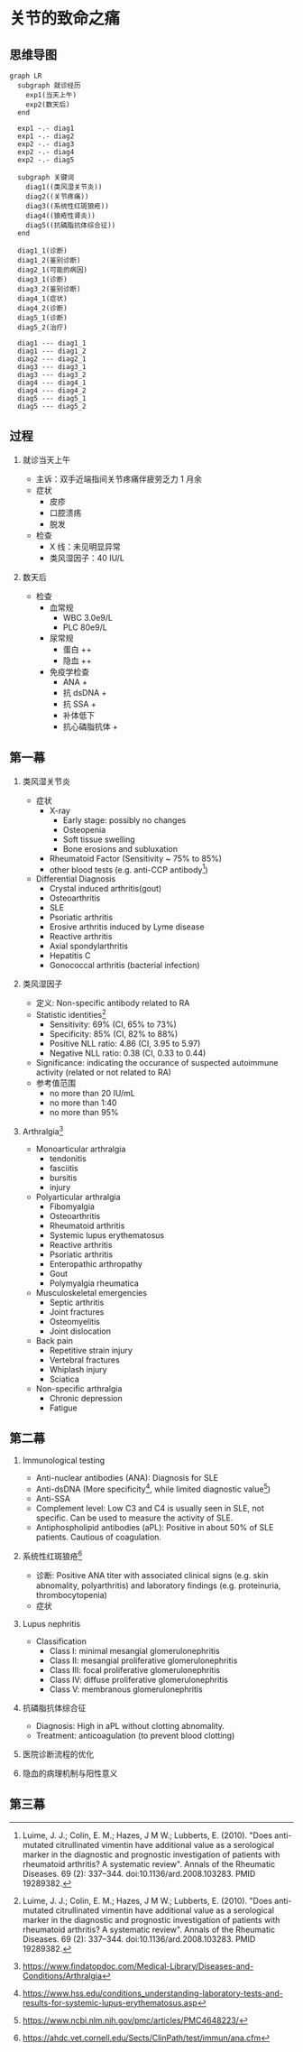 关节的致命之痛
==============
## 思维导图

```mermaid
graph LR
  subgraph 就诊经历
    exp1(当天上午)
    exp2(数天后)
  end

  exp1 -.- diag1
  exp1 -.- diag2
  exp2 -.- diag3
  exp2 -.- diag4
  exp2 -.- diag5

  subgraph 关键词
    diag1((类风湿关节炎))
    diag2((关节疼痛))
    diag3((系统性红斑狼疮))
    diag4((狼疮性肾炎))
    diag5((抗磷脂抗体综合征))
  end

  diag1_1(诊断)
  diag1_2(鉴别诊断)
  diag2_1(可能的病因)
  diag3_1(诊断)
  diag3_2(鉴别诊断)
  diag4_1(症状)
  diag4_2(诊断)
  diag5_1(诊断)
  diag5_2(治疗)

  diag1 --- diag1_1
  diag1 --- diag1_2
  diag2 --- diag2_1
  diag3 --- diag3_1
  diag3 --- diag3_2
  diag4 --- diag4_1
  diag4 --- diag4_2
  diag5 --- diag5_1
  diag5 --- diag5_2
```


## 过程
1. 就诊当天上午
    - 主诉：双手近端指间关节疼痛伴疲劳乏力 1 月余
    - 症状
        - 皮疹
        - 口腔溃疡
        - 脱发
    - 检查
        - X 线：未见明显异常
        - 类风湿因子：40 IU/L

1. 数天后
    - 检查
        - 血常规
            - WBC 3.0e9/L
            - PLC 80e9/L
        - 尿常规
            - 蛋白 ++
            - 隐血 ++
        - 免疫学检查
            - ANA +
            - 抗 dsDNA +
            - 抗 SSA +
            - 补体低下
            - 抗心磷脂抗体 +

## 第一幕
1. 类风湿关节炎
    - 症状
        - X-ray
            - Early stage: possibly no changes
            - Osteopenia
            - Soft tissue swelling
            - Bone erosions and subluxation
        - Rheumatoid Factor (Sensitivity ~ 75% to 85%)
        - other blood tests (e.g. anti-CCP antibody[^RFStatistics])
    - Differential Diagnosis
        - Crystal induced arthritis(gout)
        - Osteoarthritis
        - SLE
        - Psoriatic arthritis
        - Erosive arthritis induced by Lyme disease
        - Reactive arthritis
        - Axial spondylarthritis
        - Hepatitis C
        - Gonococcal arthritis (bacterial infection)

1. 类风湿因子
    - 定义: Non-specific antibody related to RA
    - Statistic identities[^RFStatistics]
        - Sensitivity: 69% (CI, 65% to 73%)
        - Specificity: 85% (CI, 82% to 88%)
        - Positive NLL ratio: 4.86 (CI, 3.95 to 5.97)
        - Negative NLL ratio: 0.38 (CI, 0.33 to 0.44)
    - Significance: indicating the occurance of suspected autoimmune activity
                    (related or not related to RA)
    - 参考值范围
        - no more than 20 IU/mL
        - no more than 1:40
        - no more than 95%

1. Arthralgia[^ArthralgiaCls]
    - Monoarticular arthralgia
        - tendonitis
        - fasciitis
        - bursitis
        - injury
    - Polyarticular arthralgia
        - Fibomyalgia
        - Osteoarthritis
        - Rheumatoid arthritis
        - Systemic lupus erythematosus
        - Reactive arthritis
        - Psoriatic arthritis
        - Enteropathic arthropathy
        - Gout
        - Polymyalgia rheumatica
    - Musculoskeletal emergencies
        - Septic arthritis
        - Joint fractures
        - Osteomyelitis
        - Joint dislocation
    - Back pain
        - Repetitive strain injury
        - Vertebral fractures
        - Whiplash injury
        - Sciatica
    - Non-specific arthralgia
        - Chronic depression
        - Fatigue

[^RFStatistics]: Luime, J. J.; Colin, E. M.; Hazes, J M W.; Lubberts, E. (2010). "Does anti-mutated citrullinated vimentin have additional value as a serological marker in the diagnostic and prognostic investigation of patients with rheumatoid arthritis? A systematic review". Annals of the Rheumatic Diseases. 69 (2): 337–344. doi:10.1136/ard.2008.103283. PMID 19289382.
[^ArthralgiaCls]: https://www.findatopdoc.com/Medical-Library/Diseases-and-Conditions/Arthralgia

## 第二幕
1. Immunological testing
    - Anti-nuclear antibodies (ANA): Diagnosis for SLE
    - Anti-dsDNA (More specificity[^AboutSLE], while limited diagnostic value[^AntidsDNARsrch])
    - Anti-SSA
    - Complement level: Low C3 and C4 is usually seen in SLE, not specific.
                        Can be used to measure the activity of SLE.
    - Antiphospholipid antibodies (aPL): Positive in about 50% of SLE patients.
                                         Cautious of coagulation.

1. 系统性红斑狼疮[^ANADiag]
    - 诊断: Positive ANA titer with associated clinical signs
            (e.g. skin abnomality, polyarthritis)
            and laboratory findings
            (e.g. proteinuria, thrombocytopenia)
    - 症状

1. Lupus nephritis
    - Classification
        - Class I:   minimal mesangial glomerulonephritis
        - Class II:  mesangial proliferative glomerulonephritis
        - Class III: focal proliferative glomerulonephritis
        - Class IV:  diffuse proliferative glomerulonephritis
        - Class V:   membranous glomerulonephritis

1. 抗磷脂抗体综合征
    - Diagnosis: High in aPL without clotting abnomality.
    - Treatment: anticoagulation (to prevent blood clotting)

1. 医院诊断流程的优化

1. 隐血的病理机制与阳性意义

[^ANADiag]: https://ahdc.vet.cornell.edu/Sects/ClinPath/test/immun/ana.cfm
[^AntidsDNARsrch]: https://www.ncbi.nlm.nih.gov/pmc/articles/PMC4648223/
[^AboutSLE]: https://www.hss.edu/conditions_understanding-laboratory-tests-and-results-for-systemic-lupus-erythematosus.asp

## 第三幕

